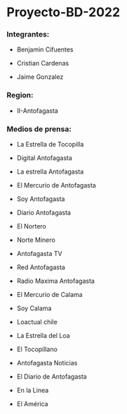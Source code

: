 # Proyecto-BD-2022
### Integrantes: 

- Benjamin Cifuentes

- Cristian Cardenas

- Jaime Gonzalez

### Region: 

- II-Antofagasta

### Medios de prensa:

- La Estrella de Tocopilla

- Digital Antofagasta 

- La estrella Antofagasta

- El Mercurio de Antofagasta

- Soy Antofagasta  

- Diario Antofagasta 

- El Nortero

- Norte Minero

- Antofagasta TV

- Red Antofagasta

- Radio Maxima Antofagasta

- El Mercurio de Calama

- Soy Calama

- Loactual chile

- La Estrella del Loa

- El Tocopillano 

- Antofagasta Noticias

- El Diario de Antofagasta

- En la Linea

- El América
